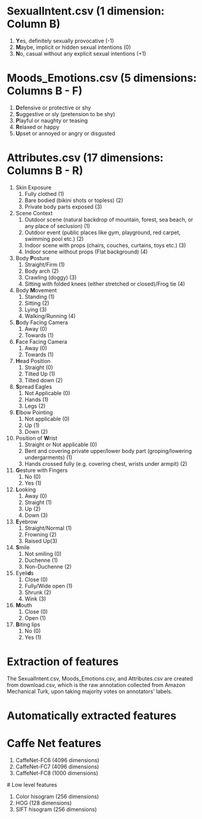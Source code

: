 
# SexualIntent.csv (1 dimension: Column B)
<ol>
  <li><b>Y</b>es, definitely sexually provocative (-1)</li>
  <li><b>M</b>aybe, implicit or hidden sexual intentions (0)</li>
  <li><b>N</b>o, casual without any explicit sexual intentions (+1)</li>
</ol>

# Moods_Emotions.csv (5 dimensions: Columns B - F)
<ol>
  <li><b>D</b>efensive or protective or shy</li>
  <li><b>S</b>uggestive or sly (pretension to be shy)</li>
  <li><b>P</b>layful or naughty or teasing</li>
  <li><b>R</b>elaxed or happy</li>
  <li><b>U</b>pset or annoyed or angry or disgusted</li>
</ol>

# Attributes.csv (17 dimensions: Columns B - R)
<ol>
  <li type = "1"> Skin Exposure
    <ol>
      <li>Fully clothed (1) </li>
      <li>Bare bodied (bikini shots or topless) (2)</li>
      <li>Private body parts exposed (3)</li>
    </ol>
  </li>
  <li type = "1"> Scene Context
    <ol>
      <li>Outdoor scene (natural backdrop of mountain, forest, sea beach, or any place of seclusion) (1)</li>
      <li>Outdoor event (public places like gym, playground, red carpet, swimming pool etc.) (2)</li>
      <li>Indoor scene with props (chairs, couches, curtains, toys etc.) (3)</li>
      <li>Indoor scene without props (Flat background) (4)</li>
    </ol>
  </li>
  
  <li>Body <b>P</b>osture
    <ol>
      <li>Straight/Firm (1)</li>
      <li>Body arch (2)</li>
      <li>Crawling (doggy) (3)</li>
      <li>Sitting with folded knees (either stretched or closed)/Frog tie (4)</li>
    </ol>
  </li>
  <li>Body <b>M</b>ovement
    <ol>
      <li>Standing (1)</li>
      <li>Sitting (2)</li>
      <li>Lying (3)</li>
      <li>Walking/Running (4)</li>
    </ol>
  </li>
  
  <li><b>B</b>ody Facing Camera
    <ol>
      <li>Away (0)</li>
      <li>Towards (1)</li>
    </ol>
  </li>
  <li><b>F</b>ace Facing Camera
    <ol>
      <li>Away (0)</li>
      <li>Towards (1)</li>
    </ol>
  </li>
  
  <li><b>H</b>ead Position
    <ol>
      <li>Straight (0)</li>
      <li>Tilted Up (1)</li>
      <li>Tilted down (2)</li>
    </ol>
  </li>
  
  <li><b>S</b>pread Eagles
    <ol>
      <li>Not Applicable (0)</li>
      <li>Hands (1)</li>
      <li>Legs (2)</li>
    </ol>
  </li>
  
  <li><b>E</b>lbow Pointing
    <ol>
      <li>Not applicable (0)</li>
      <li>Up (1)</li>
      <li>Down (2)</li>
    </ol>
  </li>
  
  <li>Position of <b>W</b>rist
    <ol>
      <li>Straight or Not applicable (0)</li>
      <li>Bent and covering private upper/lower body part (groping/lowering undergarments) (1)</li>
      <li>Hands crossed fully (e.g. covering chest, wrists under armpit) (2)</li>
    </ol>
  </li>
  
  <li><b>G</b>esture with Fingers
    <ol>
      <li>No (0)</li>
      <li>Yes (1)</li>
    </ol>
  </li>
  
  <li><b>L</b>ooking
    <ol>
      <li>Away (0)</li>
      <li>Straight (1)</li>
      <li>Up (2)</li>
      <li>Down (3)</li>
    </ol>
  </li>
  
  <li><b>E</b>yebrow
      <ol>
      <li>Straight/Normal (1)</li>
      <li>Frowning (2)</li>
      <li>Raised Up(3)</li>
    </ol>
  </li>
  <li><b>S</b>mile
    <ol>
      <li>Not smiling (0)</li>
      <li>Duchenne (1)</li>
      <li>Non-Duchenne (2)</li>
    </ol>
  </li>
  <li>Eyeli<b>d</b>s
    <ol>
      <li>Close (0)</li>
      <li>Fully/Wide open (1)</li>
      <li>Shrunk (2)</li>
      <li>Wink (3)</li>
    </ol>
  </li>
  <li><b>M</b>outh
    <ol>
      <li>Close (0)</li>
      <li>Open (1)</li>
    </ol>
  </li>
  <li><b>B</b>iting lips
    <ol>
      <li>No (0)</li>
      <li>Yes (1)</li>
    </ol>
  </li>
</ol>

# Extraction of features 
<p> The SexualIntent.csv, Moods_Emotions.csv, and Attributes.csv are created from download.csv, which is the raw annotation collected from Amazon Mechanical Turk, upon taking majority votes on annotators' labels.</p>

# Automatically extracted features
# Caffe Net features
<ol>
  <li>CaffeNet-FC6 (4096 dimensions)</li>
  <li>CaffeNet-FC7 (4096 dimensions)</li>
  <li>CaffeNet-FC8 (1000 dimensions)</li>
</ol>
# Low level features
<ol>
  <li>Color hisogram (256 dimensions)</li>
  <li>HOG (128 dimensions)</li>
  <li>SIFT hisogram (256 dimensions)</li>
</ol>
